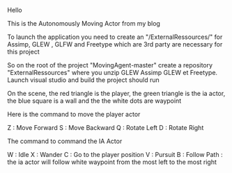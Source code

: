 Hello

This is the Autonomously Moving Actor from my blog

To launch the application you need to create an "/ExternalRessources/" for Assimp, GLEW , GLFW and Freetype which are 3rd party are necessary
for this project

So on the root of the project "MovingAgent-master" create a repository "ExternalRessources" where you unzip GLEW Assimp GLEW et Freetype.
Launch visual studio and build the project should run 

On the scene, the red triangle is the player, the green triangle is the ia actor, the blue square is a wall and the the white dots are waypoint

Here is the command to move the player actor 

Z : Move Forward
S : Move Backward
Q : Rotate Left 
D : Rotate Right

The command to command the IA Actor

W : Idle
X : Wander
C : Go to the player position
V : Pursuit
B : Follow Path : the ia actor will follow white waypoint from the most left to the most right


